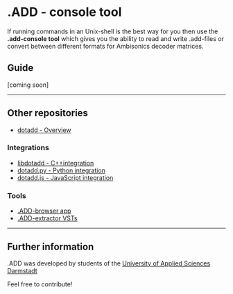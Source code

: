 .ADD - console tool
========

If running commands in an Unix-shell is the best way for you then use the **.add-console tool** which gives you the ability to read and write .add-files or convert between different formats for Ambisonics decoder matrices.

Guide
--------

[coming soon]

------

Other repositories
--------

* [dotadd - Overview](https://github.com/smp-3d/dotadd "dotadd Overview")

### Integrations
* [libdotadd - C++integration](https://github.com/smp-3dlibdotadd ".ADD C++")
* [dotadd.py - Python integration](https://github.com/smp-3d/dotadd.py ".ADD Python")
* [dotadd.js - JavaScript integration](https://github.com/smp-3d/dotadd.js ".ADD JavaScript")

### Tools
* [.ADD-browser app](https://github.com/smp-3d/dotadd-online-converter ".ADD-browser app")
* [.ADD-extractor VSTs](https://github.com/smp-3d/dotadd-dec-ripper ".ADD-extractor VST")

------

Further information
-------

.ADD was developed by students of the [University of Applied Sciences Darmstadt](https://h-da.de/ "h_da - University of Applied Sciences")

Feel free to contribute!
